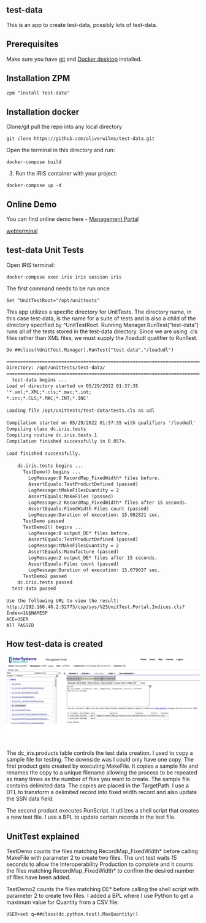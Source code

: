 ## test-data
This is an app to create test-data, possibly lots of test-data.

## Prerequisites
Make sure you have [git](https://git-scm.com/book/en/v2/Getting-Started-Installing-Git) and [Docker desktop](https://www.docker.com/products/docker-desktop) installed.

## Installation ZPM

```
zpm "install test-data"
```

## Installation docker

Clone/git pull the repo into any local directory

```
git clone https://github.com/oliverwilms/test-data.git
```

Open the terminal in this directory and run:

```
docker-compose build
```

3. Run the IRIS container with your project:

```
docker-compose up -d
```

## Online Demo
You can find online demo here - [Management Portal](https://test-data.demo.community.intersystems.com/csp/sys/UtilHome.csp)

[webterminal](https://test-data.demo.community.intersystems.com/terminal/)


## test-data Unit Tests

Open IRIS terminal:

```
docker-compose exec iris iris session iris
```

The first command needs to be run once
```
Set ^UnitTestRoot="/opt/unittests"
```

This app utilizes a specific directory for UnitTests. The directory name, in this case test-data, is the name for a suite of tests and is also a child of the directory specified by ^UnitTestRoot. Running Manager.RunTest(“test-data”) runs all of the tests stored in the test-data directory.
Since we are using .cls files rather than XML files, we must supply the /loadudl qualifier to RunTest.
```
Do ##class(%UnitTest.Manager).RunTest("test-data","/loadudl")
```

```
===============================================================================
Directory: /opt/unittests/test-data/
===============================================================================
  test-data begins ...
Load of directory started on 05/29/2022 01:37:35 '*.xml;*.XML;*.cls;*.mac;*.int;
*.inc;*.CLS;*.MAC;*.INT;*.INC'

Loading file /opt/unittests/test-data/tests.cls as udl

Compilation started on 05/29/2022 01:37:35 with qualifiers '/loadudl'
Compiling class dc.iris.tests
Compiling routine dc.iris.tests.1
Compilation finished successfully in 0.057s.

Load finished successfully.

    dc.iris.tests begins ...
      TestDemo() begins ...
        LogMessage:0 RecordMap_FixedWidth* files before.
        AssertEquals:TestProductDefined (passed)
        LogMessage:tMakeFilesQuantity = 2
        AssertEquals:MakeFiles (passed)
        LogMessage:2 RecordMap_FixedWidth* files after 15 seconds.
        AssertEquals:FixedWidth Files count (passed)
        LogMessage:Duration of execution: 15.082821 sec.
      TestDemo passed
      TestDemo2() begins ...
        LogMessage:0 output_DE* files before.
        AssertEquals:TestProductDefined (passed)
        LogMessage:tMakeFilesQuantity = 2
        AssertEquals:Manufacture (passed)
        LogMessage:2 output_DE* files after 15 seconds.
        AssertEquals:Files count (passed)
        LogMessage:Duration of execution: 15.079037 sec.
      TestDemo2 passed
    dc.iris.tests passed
  test-data passed

Use the following URL to view the result:
http://192.168.48.2:52773/csp/sys/%25UnitTest.Portal.Indices.cls?Index=1&$NAMESP
ACE=USER
All PASSED
```

## How test-data is created

![screenshot](https://github.com/oliverwilms/bilder/blob/main/test-data.png)

The dc_iris.products table controls the test data creation. I used to copy a sample file for testing. The downside was I could only have one copy. The first product gets created by executing MakeFile. It copies a sample file and renames the copy to a unique filename allowing the process to be repeated as many times as the number of files you want to create. The sample file contains delimited data. The copies are placed in the TargetPath. I use a DTL to transform a delimited record into fixed width record and also update the SSN data field.

The second product executes RunScript. It utilizes a shell script that creates a new test file. I use a BPL to update certain records in the test file.

## UnitTest explained

TestDemo counts the files matching RecordMap_FixedWidth* before calling MakeFile with parameter 2 to create two files. The unit test waits 15 seconds to allow the Interoperability Production to complete and it counts the files matching RecordMap_FixedWidth* to confirm the desired number of files have been added.

TestDemo2 counts the files matching DE* before calling the shell script with parameter 2 to create two files. I added a BPL where I use Python to get a maximum value for Quantity from a CSV file:
```
USER>set q=##class(dc.python.test).MaxQuantity()

```

